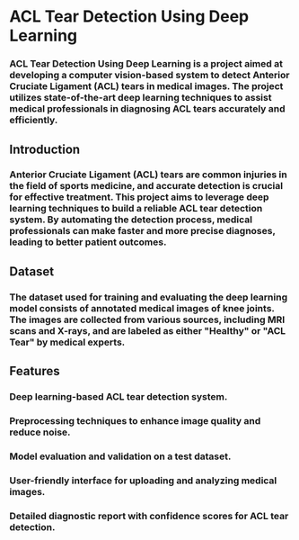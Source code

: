 # ACL Tear Detection Using Deep Learning

### ACL Tear Detection Using Deep Learning is a project aimed at developing a computer vision-based system to detect Anterior Cruciate Ligament (ACL) tears in medical images. The project utilizes state-of-the-art deep learning techniques to assist medical professionals in diagnosing ACL tears accurately and efficiently.

## Introduction
### Anterior Cruciate Ligament (ACL) tears are common injuries in the field of sports medicine, and accurate detection is crucial for effective treatment. This project aims to leverage deep learning techniques to build a reliable ACL tear detection system. By automating the detection process, medical professionals can make faster and more precise diagnoses, leading to better patient outcomes.

## Dataset
### The dataset used for training and evaluating the deep learning model consists of annotated medical images of knee joints. The images are collected from various sources, including MRI scans and X-rays, and are labeled as either "Healthy" or "ACL Tear" by medical experts.

## Features
### Deep learning-based ACL tear detection system.
### Preprocessing techniques to enhance image quality and reduce noise.
### Model evaluation and validation on a test dataset.
### User-friendly interface for uploading and analyzing medical images.
### Detailed diagnostic report with confidence scores for ACL tear detection.
